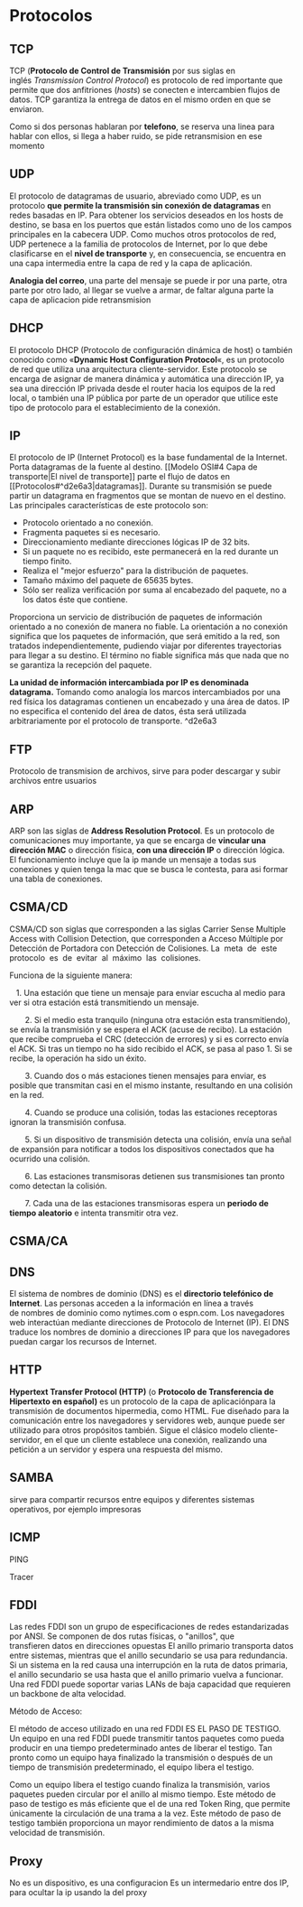 # Protocolos
## TCP
TCP (**Protocolo de Control de Transmisión** por sus siglas en inglés _Transmission Control Protocol_) es protocolo de red importante que permite que dos anfitriones (_hosts_) se conecten e intercambien flujos de datos. TCP garantiza la entrega de datos en el mismo orden en que se enviaron.

Como si dos personas hablaran por **telefono**, se reserva una linea para hablar con ellos, si llega a haber ruido, se pide retransmision en ese momento

## UDP
El protocolo de datagramas de usuario, abreviado como UDP, es un protocolo **que permite la transmisión sin conexión de datagramas** en redes basadas en IP. Para obtener los servicios deseados en los hosts de destino, se basa en los puertos que están listados como uno de los campos principales en la cabecera UDP. Como muchos otros protocolos de red, UDP pertenece a la familia de protocolos de Internet, por lo que debe clasificarse en el **nivel de transporte** y, en consecuencia, se encuentra en una capa intermedia entre la capa de red y la capa de aplicación.

**Analogia del correo**, una parte del mensaje se puede ir por una parte, otra parte por otro lado, al llegar se vuelve a armar, de faltar alguna parte la capa de aplicacion pide retransmision 

## DHCP
El protocolo DHCP (Protocolo de configuración dinámica de host) o también conocido como «**Dynamic Host Configuration Protocol**«, es un protocolo de red que utiliza una arquitectura cliente-servidor.
Este protocolo se encarga de asignar de manera dinámica y automática una dirección IP, ya sea una dirección IP privada desde el router hacia los equipos de la red local, o también una IP pública por parte de un operador que utilice este tipo de protocolo para el establecimiento de la conexión.

## IP
El protocolo de IP (Internet Protocol) es la base fundamental de la Internet. Porta datagramas de la fuente al destino. [[Modelo OSI#4 Capa de transporte|El nivel de transporte]] parte el flujo de datos en [[Protocolos#^d2e6a3|datagramas]]. Durante su transmisión se puede partir un datagrama en fragmentos que se montan de nuevo en el destino. Las principales características de este protocolo son:

-   Protocolo orientado a no conexión.
-   Fragmenta paquetes si es necesario.
-   Direccionamiento mediante direcciones lógicas IP de 32 bits.
-   Si un paquete no es recibido, este permanecerá en la red durante un tiempo finito.
-   Realiza el "mejor esfuerzo" para la distribución de paquetes.
-   Tamaño máximo del paquete de 65635 bytes.
-   Sólo ser realiza verificación por suma al encabezado del paquete, no a los datos éste que contiene.

Proporciona un servicio de distribución de paquetes de información orientado a no conexión de manera no fiable. La orientación a no conexión significa que los paquetes de información, que será emitido a la red, son tratados independientemente, pudiendo viajar por diferentes trayectorias para llegar a su destino. El término no fiable significa más que nada que no se garantiza la recepción del paquete.

**La unidad de información intercambiada por IP es denominada datagrama.** Tomando como analogía los marcos intercambiados por una red física los datagramas contienen un encabezado y una área de datos. IP no especifica el contenido del área de datos, ésta será utilizada arbitrariamente por el protocolo de transporte. ^d2e6a3

## FTP
Protocolo de transmision de archivos, sirve para poder descargar y subir archivos entre usuarios

## ARP
ARP son las siglas de **Address Resolution Protocol**. Es un protocolo de comunicaciones muy importante, ya que se encarga de **vincular una dirección MAC** o dirección física, **con una dirección IP** o dirección lógica. El funcionamiento incluye que la ip mande un mensaje a todas sus conexiones y quien tenga la mac que se busca le contesta, para asi formar una tabla de conexiones.

## CSMA/CD
CSMA/CD son siglas que corresponden a las siglas Carrier Sense Multiple Access with Collision Detection, que corresponden a Acceso Múltiple por Detección de Portadora con Detección de Colisiones. La  meta  de  este  protocolo  es  de  evitar  al  máximo  las  colisiones.

Funciona de la siguiente manera:

   1. Una estación que tiene un mensaje para enviar escucha al medio para ver si otra estación está transmitiendo un mensaje.

       2. Si el medio esta tranquilo (ninguna otra estación esta transmitiendo), se envía la transmisión y se espera el ACK (acuse de recibo). La estación que recibe comprueba el CRC (detección de errores) y si es correcto envía el ACK. Si tras un tiempo no ha sido recibido el ACK, se pasa al paso 1. Si se recibe, la operación ha sido un éxito.

       3. Cuando dos o más estaciones tienen mensajes para enviar, es posible que transmitan casi en el mismo instante, resultando en una colisión en la red.

       4. Cuando se produce una colisión, todas las estaciones receptoras ignoran la transmisión confusa.

       5. Si un dispositivo de transmisión detecta una colisión, envía una señal de expansión para notificar a todos los dispositivos conectados que ha ocurrido una colisión.

       6. Las estaciones transmisoras detienen sus transmisiones tan pronto como detectan la colisión.

       7. Cada una de las estaciones transmisoras espera un **periodo de tiempo aleatorio** e intenta transmitir otra vez.

## CSMA/CA

## DNS
El sistema de nombres de dominio (DNS) es el **directorio telefónico de Internet**. Las personas acceden a la información en línea a través de nombres de dominio como nytimes.com o espn.com. Los navegadores web interactúan mediante direcciones de Protocolo de Internet (IP). El DNS traduce los nombres de dominio a direcciones IP para que los navegadores puedan cargar los recursos de Internet.


## HTTP
**Hypertext Transfer Protocol (HTTP)** (o **Protocolo de Transferencia de Hipertexto en español)** es un protocolo de la capa de aplicaciónpara la transmisión de documentos hipermedia, como HTML. Fue diseñado para la comunicación entre los navegadores y servidores web, aunque puede ser utilizado para otros propósitos también. Sigue el clásico modelo cliente-servidor, en el que un cliente establece una conexión, realizando una petición a un servidor y espera una respuesta del mismo.

## SAMBA
sirve para compartir recursos entre equipos y diferentes sistemas operativos, por ejemplo impresoras

## ICMP
PING


Tracer

## FDDI
Las redes FDDI son un grupo de especificaciones de redes estandarizadas por ANSI. Se componen de dos rutas físicas, o "anillos", que transfieren datos en direcciones opuestas El anillo primario transporta datos entre sistemas, mientras que el anillo secundario se usa para redundancia. Si un sistema en la red causa una interrupción en la ruta de datos primaria, el anillo secundario se usa hasta que el anillo primario vuelva a funcionar. Una red FDDI puede soportar varias LANs de baja capacidad que requieren un backbone de alta velocidad.

Método de Acceso:

El método de acceso utilizado en una red FDDI ES EL PASO DE TESTIGO. Un equipo en una red FDDI puede transmitir tantos paquetes como pueda producir en una tiempo predeterminado antes de liberar el testigo. Tan pronto como un equipo haya finalizado la transmisión o después de un tiempo de transmisión predeterminado, el equipo libera el testigo.

Como un equipo libera el testigo cuando finaliza la transmisión, varios paquetes pueden circular por el anillo al mismo tiempo. Este método de paso de testigo es más eficiente que el de una red Token Ring, que permite únicamente la circulación de una trama a la vez. Este método de paso de testigo también proporciona un mayor rendimiento de datos a la misma velocidad de transmisión.


## Proxy
No es un dispositivo, es una configuracion
Es un intermedario entre dos IP, para ocultar la ip usando la del proxy